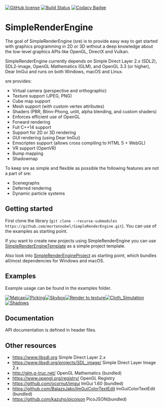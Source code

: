 [![GitHub license](https://img.shields.io/badge/license-MIT-blue.svg)](https://raw.githubusercontent.com/mortennobel/SimpleRenderEngine/master/LICENSE)
[![Build Status](https://travis-ci.org/mortennobel/SimpleRenderEngine.svg?branch=master)](https://travis-ci.org/mortennobel/SimpleRenderEngine)
[![Codacy Badge](https://api.codacy.com/project/badge/Grade/86403818b8b54161a6fef03248c0b828)](https://www.codacy.com/app/mortennobel/SimpleRenderEngine?utm_source=github.com&amp;utm_medium=referral&amp;utm_content=mortennobel/SimpleRenderEngine&amp;utm_campaign=Badge_Grade)

# SimpleRenderEngine

The goal of SimpleRenderEngine (sre) is to provide easy way to get started with graphics 
programming in 2D or 3D without a deep knowledge about the low-level graphics APIs like 
OpenGL, DirectX and Vulkan.
 
SimpleRenderEngine currently depends on Simple Direct Layer 2.x (SDL2), SDL2-image, OpenGL Mathematics (GLM), and OpenGL 
3.3 (or higher), Dear ImGui and runs on both Windows, macOS and Linux.
 
sre provides:
 * Virtual camera (perspective and orthographic)
 * Texture support (JPEG, PNG)
 * Cube map support
 * Mesh support (with custom vertex attributes)
 * Shaders (PBR, Blinn-Phong, unlit, alpha blending, and custom shaders)
 * Enforces efficient use of OpenGL
 * Forward rendering
 * Full C++14 support
 * Support for 2D or 3D rendering
 * GUI rendering (using Dear ImGui)
 * Emscripten support (allows cross compiling to HTML 5 + WebGL)
 * VR support (OpenVR)
 * Bump mapping
 * Shadowmap

To keep sre as simple and flexible as possible the following features are not a part of sre:
 * Scenegraphs
 * Deferred rendering
 * Dynamic particle systems

## Getting started

First clone the library (`git clone --recurse-submodules https://github.com/mortennobel/SimpleRenderEngine.git`). You can use of the examples as starting point.

If you want to create new projects using SimpleRenderEngine you can use [SimpleRenderEngineTemplate](https://github.com/mortennobel/SimpleRenderEngineTemplate) as a simple project template. 

Also look into [SimpleRenderEngineProject](https://github.com/mortennobel/SimpleRenderEngineProject) as starting point, which bundles all/most dependencies for Windows and macOS.

## Examples
 
Example usage can be found in the examples folder.

[![Matcap](https://mortennobel.github.io/SimpleRenderEngine/examples/07_matcap.png)](https://mortennobel.github.io/SimpleRenderEngine/examples/07_matcap.html)[![Picking](https://mortennobel.github.io/SimpleRenderEngine/examples/09_picking.png)](https://mortennobel.github.io/SimpleRenderEngine/examples/09_picking.html)[![Skybox](https://mortennobel.github.io/SimpleRenderEngine/examples/10_skybox-example.png)](https://mortennobel.github.io/SimpleRenderEngine/examples/10_skybox-example.html)[![Render to texture](https://mortennobel.github.io/SimpleRenderEngine/examples/12_render-to-texture.png)](https://mortennobel.github.io/SimpleRenderEngine/examples/12_render-to-texture.html)[![Cloth_Simulation](https://mortennobel.github.io/SimpleRenderEngine/examples/15_cloth_simulation.png)](https://mortennobel.github.io/SimpleRenderEngine/examples/15_cloth_simulation.html)[![Shadows](https://mortennobel.github.io/SimpleRenderEngine/examples/16_shadows.png)](https://mortennobel.github.io/SimpleRenderEngine/examples/16_shadows.html)

## Documentation

API documentation is defined in header files.
 
## Other resources
 
 * https://www.libsdl.org Simple Direct Layer 2.x 
 * https://www.libsdl.org/projects/SDL_image/ Simple Direct Layer Image 2.x
 * http://glm.g-truc.net/ OpenGL Mathematics (bundled)
 * https://www.opengl.org/registry/ OpenGL Registry
 * https://github.com/ocornut/imgui ImGui 1.60 (bundled)
 * https://github.com/BalazsJako/ImGuiColorTextEdit ImGuiColorTextEdit (bundled)
 * https://github.com/kazuho/picojson PicoJSON(bundled)
 
